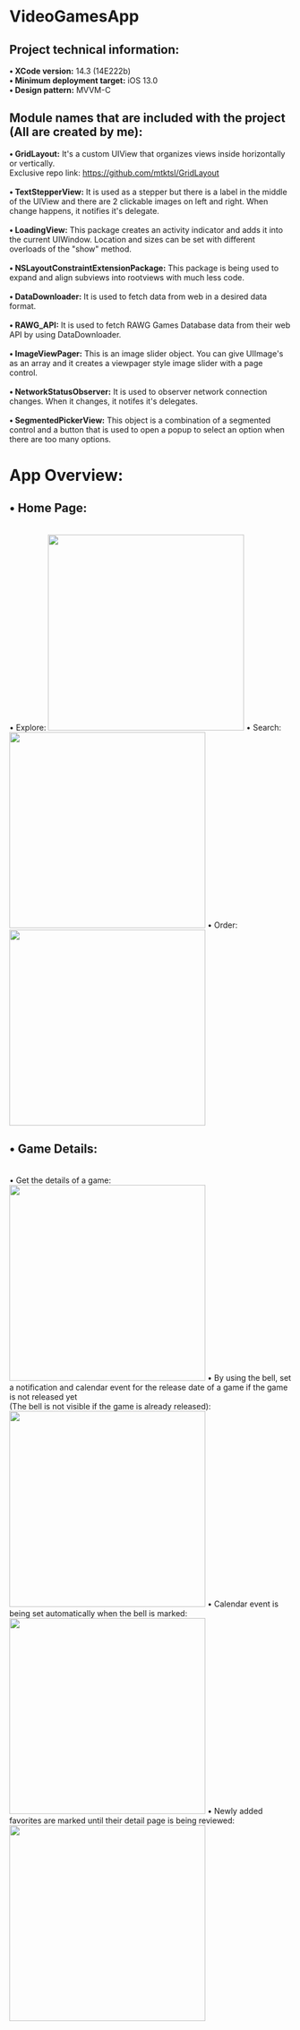 # VideoGamesApp

## Project technical information:
<strong>&bull; XCode version:</strong> 14.3 (14E222b)
<br/><strong>&bull; Minimum deployment target:</strong> iOS 13.0
<br/><strong>&bull; Design pattern:</strong> MVVM-C

## Module names that are included with the project (All are created by me):
<strong>&bull; GridLayout:</strong> It's a custom UIView that organizes views inside horizontally or vertically.
<br/>Exclusive repo link: https://github.com/mtktsl/GridLayout <br/>
<br/><strong>&bull; TextStepperView:</strong> It is used as a stepper but there is a label in the middle of the UIView and there are 2 clickable images on left and right. When change happens, it notifies it's delegate.<br/>
<br/><strong>&bull; LoadingView:</strong> This package creates an activity indicator and adds it into the current UIWindow. Location and sizes can be set with different overloads of the "show" method.<br/>
<br/><strong>&bull; NSLayoutConstraintExtensionPackage:</strong> This package is being used to expand and align subviews into rootviews with much less code.<br/>
<br/><strong>&bull; DataDownloader:</strong> It is used to fetch data from web in a desired data format.<br/>
<br/><strong>&bull; RAWG_API:</strong> It is used to fetch RAWG Games Database data from their web API by using DataDownloader.<br/>
<br/><strong>&bull; ImageViewPager:</strong> This is an image slider object. You can give UIImage's as an array and it creates a viewpager style image slider with a page control.<br/>
<br/><strong>&bull; NetworkStatusObserver:</strong> It is used to observer network connection changes. When it changes, it notifes it's delegates.<br/>
<br/><strong>&bull; SegmentedPickerView:</strong> This object is a combination of a segmented control and a button that is used to open a popup to select an option when there are too many options.

# App Overview:
## &bull; Home Page:
<br/>
&bull; Explore:
<img src="https://i.hizliresim.com/7zgj99h.jpg"
data-canonical-src="https://i.hizliresim.com/7zgj99h.jpg"
width="350" height="730" />
&bull; Search:
<img src="https://i.hizliresim.com/7hq4b0n.jpg"
data-canonical-src="https://i.hizliresim.com/7hq4b0n.jpg"
width="350" height="730" />
&bull; Order:
<img src="https://i.hizliresim.com/akhqqyr.jpg"
data-canonical-src="https://i.hizliresim.com/akhqqyr.jpg"
width="350" height="730" />

## &bull; Game Details:
<br/>
&bull; Get the details of a game:
<img src="https://i.hizliresim.com/khx3fp6.jpg"
data-canonical-src="https://i.hizliresim.com/khx3fp6.jpg"
width="350" height="730" />
&bull; By using the bell, set a notification and calendar event for the release date of a game if the game is not released yet
<br/> (The bell is not visible if the game is already released):
<img src="https://i.hizliresim.com/29jxdoj.jpg"
data-canonical-src="https://i.hizliresim.com/29jxdoj.jpg"
width="350" height="730" />
&bull; Calendar event is being set automatically when the bell is marked:
<img src="https://i.hizliresim.com/1y9e85t.jpg"
data-canonical-src="https://i.hizliresim.com/1y9e85t.jpg"
width="350" height="730" />
&bull; Newly added favorites are marked until their detail page is being reviewed:
<img src="https://i.hizliresim.com/5sginr7.jpg"
data-canonical-src="https://i.hizliresim.com/5sginr7.jpg"
width="350" height="730" />
